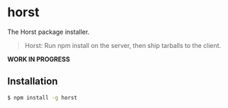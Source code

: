 # horst

The Horst package installer.

> Horst: Run npm install on the server, then ship tarballs to the client.

__WORK IN PROGRESS__

## Installation

```bash
$ npm install -g horst
```
